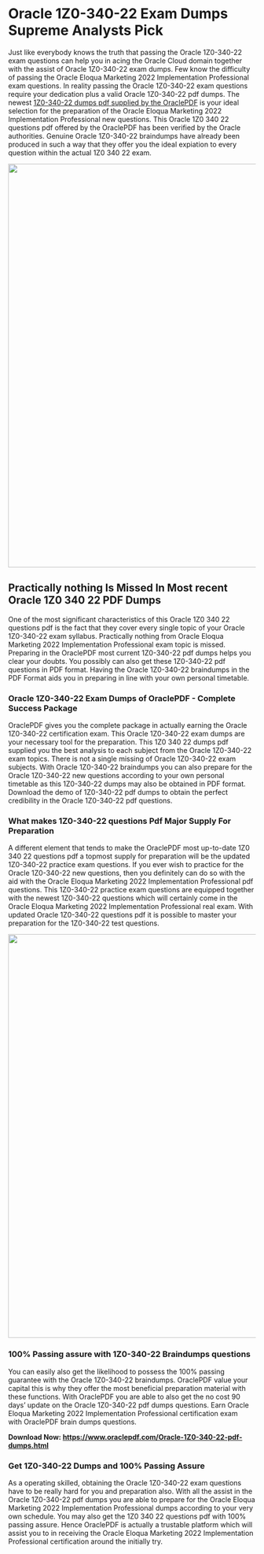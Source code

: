 <h1>Oracle 1Z0-340-22 Exam Dumps Supreme Analysts Pick</h1>
<p>Just like everybody knows the truth that passing the Oracle 1Z0-340-22 exam questions can help you in acing the&nbsp;Oracle Cloud&nbsp;domain together with the assist of Oracle 1Z0-340-22 exam dumps. Few know the difficulty of passing the Oracle Eloqua Marketing 2022 Implementation Professional exam questions. In reality passing the Oracle 1Z0-340-22 exam questions require your dedication plus a valid Oracle 1Z0-340-22 pdf dumps. The newest&nbsp;<a href="https://www.oraclepdf.com/Oracle-1Z0-340-22-pdf-dumps.html">1Z0-340-22 dumps pdf supplied by the OraclePDF</a>&nbsp;is your ideal selection for the preparation of the Oracle Eloqua Marketing 2022 Implementation Professional new questions. This Oracle 1Z0 340 22 questions pdf offered by the OraclePDF has been verified by the Oracle authorities. Genuine Oracle 1Z0-340-22 braindumps have already been produced in such a way that they offer you the ideal expiation to every question within the actual 1Z0 340 22 exam.</p>
<p><a href="https://www.oraclepdf.com/Oracle-1Z0-340-22-pdf-dumps.html"><img src="https://i.ibb.co/mJY6Knz/1.png" width="820" /></a></p>
<h2>Practically nothing Is Missed In Most recent Oracle 1Z0 340 22 PDF Dumps</h2>
<p>One of the most significant characteristics of this Oracle 1Z0 340 22 questions pdf is the fact that they cover every single topic of your Oracle 1Z0-340-22 exam syllabus. Practically nothing from Oracle Eloqua Marketing 2022 Implementation Professional exam topic is missed. Preparing in the OraclePDF most current 1Z0-340-22 pdf dumps helps you clear your doubts. You possibly can also get these 1Z0-340-22 pdf questions in PDF format. Having the Oracle 1Z0-340-22 braindumps in the PDF Format aids you in preparing in line with your own personal timetable.</p>
<h3>Oracle 1Z0-340-22 Exam Dumps of OraclePDF - Complete Success Package</h3>
<p>OraclePDF gives you the complete package in actually earning the Oracle 1Z0-340-22 certification exam. This Oracle 1Z0-340-22 exam dumps are your necessary tool for the preparation. This 1Z0 340 22 dumps pdf supplied you the best analysis to each subject from the Oracle 1Z0-340-22 exam topics. There is not a single missing of Oracle 1Z0-340-22 exam subjects. With Oracle 1Z0-340-22 braindumps you can also prepare for the Oracle 1Z0-340-22 new questions according to your own personal timetable as this 1Z0-340-22 dumps may also be obtained in PDF format. Download the demo of 1Z0-340-22 pdf dumps to obtain the perfect credibility in the Oracle 1Z0-340-22 pdf questions.</p>
<h3>What makes 1Z0-340-22 questions Pdf Major Supply For Preparation</h3>
<p>A different element that tends to make the OraclePDF most up-to-date 1Z0 340 22 questions pdf a topmost supply for preparation will be the updated 1Z0-340-22 practice exam questions. If you ever wish to practice for the Oracle 1Z0-340-22 new questions, then you definitely can do so with the aid with the Oracle Eloqua Marketing 2022 Implementation Professional pdf questions. This 1Z0-340-22 practice exam questions are equipped together with the newest 1Z0-340-22 questions which will certainly come in the Oracle Eloqua Marketing 2022 Implementation Professional real exam. With updated Oracle 1Z0-340-22 questions pdf it is possible to master your preparation for the 1Z0-340-22 test questions.</p>
<p><img src="https://i.ibb.co/TWQ7T6D/2.png" width="820" /></p>
<h3>100% Passing assure with 1Z0-340-22 Braindumps questions</h3>
<p>You can easily also get the likelihood to possess the 100% passing guarantee with the Oracle 1Z0-340-22 braindumps. OraclePDF value your capital this is why they offer the most beneficial preparation material with these functions. With OraclePDF you are able to also get the no cost 90 days&rsquo; update on the Oracle 1Z0-340-22 pdf dumps questions. Earn Oracle Eloqua Marketing 2022 Implementation Professional certification exam with&nbsp;OraclePDF&nbsp;brain dumps questions.</p>
<p><strong>Download Now: <a href="https://www.oraclepdf.com/Oracle-1Z0-340-22-pdf-dumps.html">https://www.oraclepdf.com/Oracle-1Z0-340-22-pdf-dumps.html</a></strong></p>
<h3>Get 1Z0-340-22&nbsp;Dumps&nbsp;and 100% Passing Assure</h3>
<p>As a operating skilled, obtaining the Oracle 1Z0-340-22 exam questions have to be really hard for you and preparation also. With all the assist in the Oracle 1Z0-340-22 pdf dumps you are able to prepare for the Oracle Eloqua Marketing 2022 Implementation Professional dumps according to your very own schedule. You may also get the 1Z0 340 22 questions pdf with 100% passing assure. Hence OraclePDF is actually a trustable platform which will assist you to in receiving the Oracle Eloqua Marketing 2022 Implementation Professional certification around the initially try.</p>
